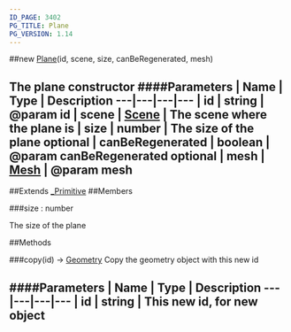 ```yaml
---
ID_PAGE: 3402
PG_TITLE: Plane
PG_VERSION: 1.14
---
```

##new [Plane](page.php?p=3330)(id, scene, size, canBeRegenerated, mesh)

The plane constructor
####Parameters
 | Name | Type | Description
---|---|---|---
 | id | string | @param id
 | scene | [Scene](page.php?p=3274) | The scene where the plane is
 | size | number | The size of the plane
optional | canBeRegenerated | boolean | @param canBeRegenerated
optional | mesh | [Mesh](page.php?p=3271) | @param mesh
---

##Extends [_Primitive](page.php?p=3395)
##Members

###size : number


The size of the plane



##Methods

###copy(id) &rarr; [Geometry](page.php?p=3336)
Copy the geometry object with this new id

####Parameters
 | Name | Type | Description
---|---|---|---
 | id | string | This new id, for new object
---
